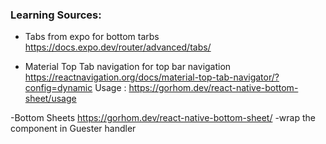 


### Learning Sources: 
- Tabs from expo for bottom tarbs
https://docs.expo.dev/router/advanced/tabs/


- Material Top Tab navigation for top bar navigation
https://reactnavigation.org/docs/material-top-tab-navigator/?config=dynamic
Usage : https://gorhom.dev/react-native-bottom-sheet/usage



-Bottom Sheets 
https://gorhom.dev/react-native-bottom-sheet/
-wrap the component in Guester handler 

